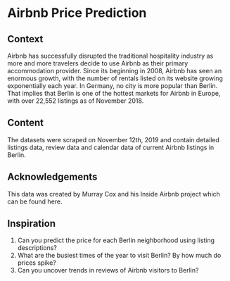 # Airbnb Price Prediction

## Context

Airbnb has successfully disrupted the traditional hospitality industry as more and more travelers decide to use Airbnb as their primary accommodation provider. Since its beginning in 2008, Airbnb has seen an enormous growth, with the number of rentals listed on its website growing exponentially each year. In Germany, no city is more popular than Berlin. That implies that Berlin is one of the hottest markets for Airbnb in Europe, with over 22,552 listings as of November 2018.

## Content

The datasets were scraped on November 12th, 2019 and contain detailed listings data, review data and calendar data of current Airbnb listings in Berlin.

## Acknowledgements

This data was created by Murray Cox and his Inside Airbnb project which can be found here.

## Inspiration

1. Can you predict the price for each Berlin neighborhood using listing descriptions?
2. What are the busiest times of the year to visit Berlin? By how much do prices spike?
3. Can you uncover trends in reviews of Airbnb visitors to Berlin?
